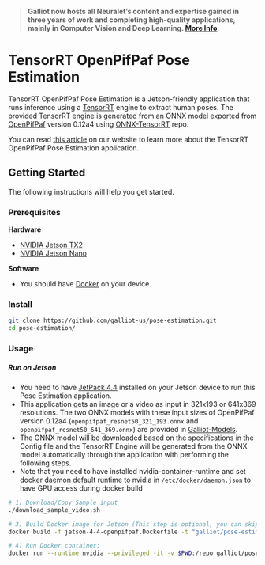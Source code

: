 > **Galliot now hosts all Neuralet’s content and expertise gained in three years of work and completing high-quality applications, mainly in Computer Vision and Deep Learning. [More Info](https://galliot.us/blog/neuralet-migrated-to-galliot/)**

# TensorRT OpenPifPaf Pose Estimation 

TensorRT OpenPifPaf Pose Estimation is a Jetson-friendly application that runs inference using a [TensorRT](https://developer.nvidia.com/tensorrt) engine to extract human poses. The provided TensorRT engine is generated from an ONNX model exported from [OpenPifPaf](https://github.com/vita-epfl/openpifpaf) version 0.12a4 using [ONNX-TensorRT](https://github.com/onnx/onnx-tensorrt) repo.

You can read [this article](https://galliot.us/blog/pose-estimation-on-nvidia-jetson-platforms-using-openpifpaf/) on our website to learn more about the TensorRT OpenPifPaf Pose Estimation application.

## Getting Started

The following instructions will help you get started.

### Prerequisites

**Hardware**
* [NVIDIA Jetson TX2](https://developer.nvidia.com/embedded/jetson-tx2)
* [NVIDIA Jetson Nano](https://developer.nvidia.com/embedded/jetson-nano)

**Software**
* You should have [Docker](https://docs.docker.com/get-docker/) on your device.

### Install


```bash
git clone https://github.com/galliot-us/pose-estimation.git
cd pose-estimation/
```

### Usage

##### Run on Jetson
* You need to have [JetPack 4.4](https://developer.nvidia.com/jetpack-43-archive) installed on your Jetson device to run this Pose Estimation application.
* This application gets an image or a video as input in 321x193 or 641x369 resolutions. The two ONNX models with these input sizes of OpenPifPaf version 0.12a4 (`openpifpaf_resnet50_321_193.onnx` and `openpifpaf_resnet50_641_369.onnx`) are provided in [Galliot-Models](https://github.com/galliot-us/models/tree/master/ONNX/openpifpaf_12a4).
* The ONNX model will be downloaded based on the specifications in the Config file and the TensorRT Engine will be generated from the ONNX model automatically through the application with performing the following steps.
* Note that you need to have installed nvidia-container-runtime and set docker daemon default runtime to nvidia in `/etc/docker/daemon.json` to have GPU access during docker build
```bash
# 1) Download/Copy Sample input
./download_sample_video.sh

# 3) Build Docker image for Jetson (This step is optional, you can skip it if you want to pull the container from neuralet dockerhub)
docker build -f jetson-4-4-openpifpaf.Dockerfile -t "galliot/pose-estimation-openpifpaf:latest-jetson-4-4" .

# 4) Run Docker container:
docker run --runtime nvidia --privileged -it -v $PWD:/repo galliot/pose-estimation-openpifpaf:latest-jetson-4-4
```

